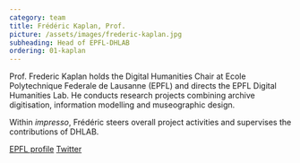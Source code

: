 ```yaml
---
category: team
title: Frédéric Kaplan, Prof.
picture: /assets/images/frederic-kaplan.jpg
subheading: Head of EPFL-DHLAB
ordering: 01-kaplan
---
```


Prof. Frederic Kaplan holds the Digital Humanities Chair at Ecole Polytechnique Federale de Lausanne (EPFL) and directs the EPFL Digital Humanities Lab. He conducts research projects combining archive digitisation, information modelling and museographic design.

Within *impresso*, Frédéric steers overall project activities and supervises the contributions of DHLAB.

[EPFL profile](https://people.epfl.ch/frederic.kaplan?lang=en) [Twitter](https://twitter.com/frederickaplan?lang=en)

<!-- He is currently working on the « Venice Time Machine », an international project in collaboration with the Ca’Foscari University in Venice, aiming to model the evolution and history of Venice over a 1000 year period. -->
